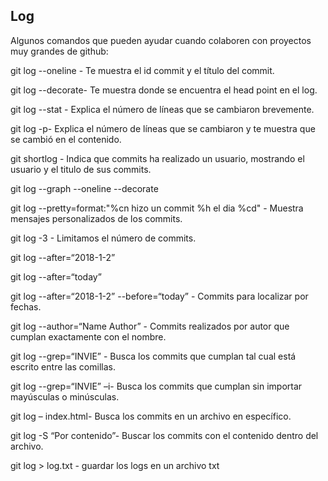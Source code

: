 ## Log

Algunos comandos que pueden ayudar cuando colaboren con proyectos muy grandes de github:

git log --oneline - Te muestra el id commit y el título del commit.

git log --decorate- Te muestra donde se encuentra el head point en el log.

git log --stat - Explica el número de líneas que se cambiaron brevemente.

git log -p- Explica el número de líneas que se cambiaron y te muestra que se cambió en el contenido.

git shortlog - Indica que commits ha realizado un usuario, mostrando el usuario y el titulo de sus commits.

git log --graph --oneline --decorate

git log --pretty=format:"%cn hizo un commit %h el dia %cd" - Muestra mensajes personalizados de los commits.

git log -3 - Limitamos el número de commits.

git log --after=“2018-1-2”

git log --after=“today”

git log --after=“2018-1-2” --before=“today” - Commits para localizar por fechas.

git log --author=“Name Author” - Commits realizados por autor que cumplan exactamente con el nombre.

git log --grep=“INVIE” - Busca los commits que cumplan tal cual está escrito entre las comillas.

git log --grep=“INVIE” –i- Busca los commits que cumplan sin importar mayúsculas o minúsculas.

git log – index.html- Busca los commits en un archivo en específico.

git log -S “Por contenido”- Buscar los commits con el contenido dentro del archivo.

git log > log.txt - guardar los logs en un archivo txt